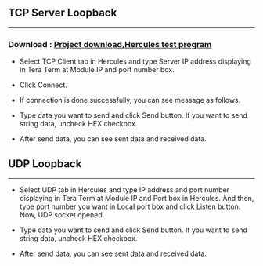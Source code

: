 ## TCP Server Loopback

-----
### Download : [Project download](/img/osh/cookie/w5500_cookie_v100.zip),[Hercules test program](http://www.hw-group.com/products/hercules/index_en.html)

 - Select TCP Client tab in Hercules and type Server IP address
displaying in Tera Term at Module IP and port number box.

 - Click Connect. 
 - If connection is done successfully, you can see
message as follows.

 - Type data you want to send and click Send button. If you want to send
string data, uncheck HEX checkbox. 
 - After send data, you can see sent
data and received data.



## UDP Loopback

-----

 - Select UDP tab in Hercules and type IP address and port
number displaying in Tera Term at Module IP and Port box in Hercules.
And then, type port number you want in Local port box and click Listen
button. Now, UDP socket opened.



 - Type data you want to send and click Send button. If you want to send
string data, uncheck HEX checkbox. 
 - After send data, you can see sent
data and received data.


